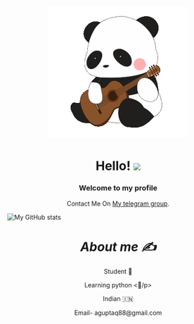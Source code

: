 <h1 align='center'> <IMG SRC="https://raw.githubusercontent.com/AdityaGupta345/AdityaGupta345/main/62138674_48x48.gif"></h1>

<h1 align='center'>  Hello! <img src="https://raw.githubusercontent.com/MartinHeinz/MartinHeinz/master/wave.gif" width="30px"> </h1>
<h3 align='center'>
Welcome to my profile 
</h3>
<p align='center'>Contact Me On <a href="https://t.me/sktol">My telegram group</a>.</p>

![My GitHub stats](https://github-readme-stats.vercel.app/api?username=AdityaGupta345&show_icons=true&theme=graywhite)

<h1 align='center'><i>About me ✍️</i></h1>
<p align='center'>Student 🎒</p>
<p align='center'>Learning python <🐍/p>
<p align='center'>Indian 🇮🇳</p>
<p align='center'>Email- aguptaq88@gmail.com</p>
